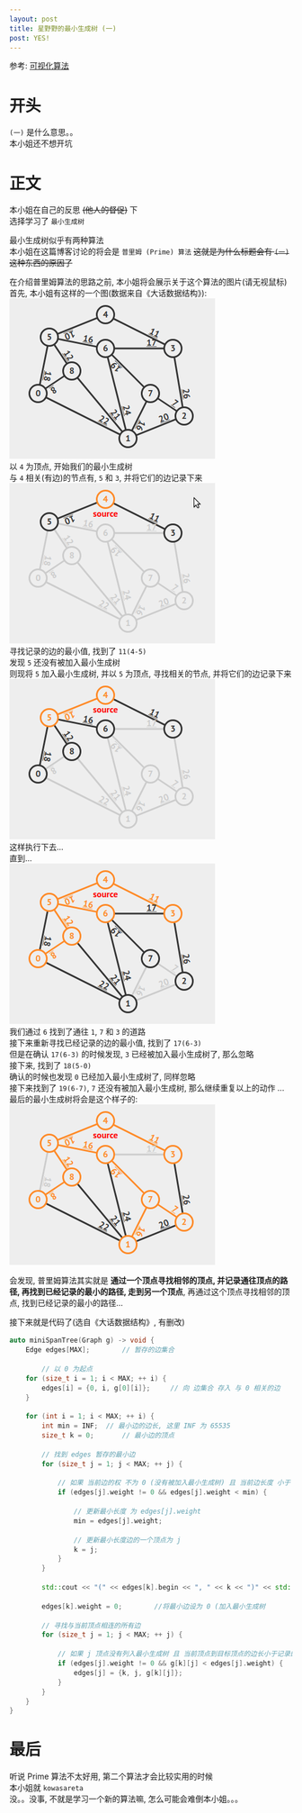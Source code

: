 ```yaml
---
layout: post
title: 星野野的最小生成树 (一)
post: YES!
---
```


参考: [可视化算法](https://visualgo.net/zh)

# 开头
`(一)` 是什么意思。。  
本小姐还不想开坑  

# 正文
本小姐在自己的反思 ~~(他人的督促)~~ 下  
选择学习了 `最小生成树`  

最小生成树似乎有两种算法  
本小姐在这篇博客讨论的将会是 `普里姆 (Prime) 算法` ~~这就是为什么标题会有 `(一)` 这种东西的原因了~~  

在介绍普里姆算法的思路之前, 本小姐将会展示关于这个算法的图片(请无视鼠标)  
首先, 本小姐有这样的一个图(数据来自《大话数据结构》):   
![](https://github.com/HoshinoTented/Resources/blob/master/mst-prime/init.png?raw=true)  
以 `4` 为顶点, 开始我们的最小生成树  
与 `4` 相关(有边)的节点有, `5` 和 `3`, 并将它们的边记录下来  
![](https://github.com/HoshinoTented/Resources/blob/master/mst-prime/0.png?raw=true)  
寻找记录的边的最小值, 找到了 `11(4-5)`  
发现 `5` 还没有被加入最小生成树  
则现将 `5` 加入最小生成树, 并以 `5` 为顶点, 寻找相关的节点, 并将它们的边记录下来  
![](https://github.com/HoshinoTented/Resources/blob/master/mst-prime/1.png?raw=true)  
这样执行下去...   
直到...  
![](https://github.com/HoshinoTented/Resources/blob/master/mst-prime/5.png?raw=true)  
我们通过 `6` 找到了通往 `1`, `7` 和 `3` 的道路  
接下来重新寻找已经记录的边的最小值, 找到了 `17(6-3)`  
但是在确认 `17(6-3)` 的时候发现, `3` 已经被加入最小生成树了, 那么忽略  
接下来, 找到了 `18(5-0)`  
确认的时候也发现 `0` 已经加入最小生成树了, 同样忽略  
接下来找到了 `19(6-7)`, `7` 还没有被加入最小生成树, 那么继续重复以上的动作 ...  
最后的最小生成树将会是这个样子的:  
![](https://github.com/HoshinoTented/Resources/blob/master/mst-prime/9.png?raw=true)  

会发现, 普里姆算法其实就是 **通过一个顶点寻找相邻的顶点, 并记录通往顶点的路径, 再找到已经记录的最小的路径, 走到另一个顶点**, 再通过这个顶点寻找相邻的顶点, 找到已经记录的最小的路径...  

接下来就是代码了(选自《大话数据结构》, 有删改)
```cpp
auto miniSpanTree(Graph g) -> void {
	Edge edges[MAX];		// 暂存的边集合

        // 以 0 为起点
	for (size_t i = 1; i < MAX; ++ i) {
		edges[i] = {0, i, g[0][i]};		// 向 边集合 存入 与 0 相关的边
	}

	for (int i = 1; i < MAX; ++ i) {
		int min = INF;	// 最小边的边长, 这里 INF 为 65535
		size_t k = 0;		// 最小边的顶点

		// 找到 edges 暂存的最小边
		for (size_t j = 1; j < MAX; ++ j) {

			// 如果 当前边的权 不为 0 (没有被加入最小生成树) 且 当前边长度 小于 min ( 当前记录的最小长度
			if (edges[j].weight != 0 && edges[j].weight < min) {

				// 更新最小长度 为 edges[j].weight
				min = edges[j].weight;

				// 更新最小长度边的一个顶点为 j
				k = j;
			}
		}

		std::cout << "(" << edges[k].begin << ", " << k << ")" << std::endl;		//输出最小边

		edges[k].weight = 0;		//将最小边设为 0 (加入最小生成树

		// 寻找与当前顶点相连的所有边
		for (size_t j = 1; j < MAX; ++ j) {

			// 如果 j 顶点没有列入最小生成树 且 当前顶点到目标顶点的边长小于记录的边长
			if (edges[j].weight != 0 && g[k][j] < edges[j].weight) {
				edges[j] = {k, j, g[k][j]};
			}
		}
	}
}
```

# 最后
听说 Prime 算法不太好用, 第二个算法才会比较实用的时候  
本小姐就 `kowasareta`  
没。。没事, 不就是学习一个新的算法嘛, 怎么可能会难倒本小姐。。。  
